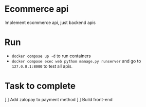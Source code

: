 # Ecommerce api
Implement ecommerce api, just backend apis

# Run
- `docker compose up -d` to run containers
- `docker compose exec web python manage.py runserver` and go to `127.0.0.1:8000` to test all apis.

# Task to complete 
[  ] Add zalopay to payment method
[  ] Build front-end

